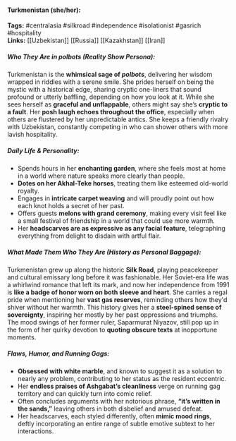 #### Turkmenistan (she/her):  
**Tags:** #centralasia #silkroad #independence #isolationist #gasrich #hospitality  
**Links:** [[Uzbekistan]] [[Russia]] [[Kazakhstan]] [[Iran]]

##### Who They Are in *polbots* (Reality Show Persona):  
Turkmenistan is the **whimsical sage of *polbots***, delivering her wisdom wrapped in riddles with a serene smile. She prides herself on being the mystic with a historical edge, sharing cryptic one-liners that sound profound or utterly baffling, depending on how you look at it. While she sees herself as **graceful and unflappable**, others might say she’s **cryptic to a fault**. Her **posh laugh echoes throughout the office**, especially when others are flustered by her unpredictable antics. She keeps a friendly rivalry with Uzbekistan, constantly competing in who can shower others with more lavish hospitality.

##### Daily Life & Personality:  
- Spends hours in her **enchanting garden**, where she feels most at home in a world where nature speaks more clearly than people.  
- **Dotes on her Akhal-Teke horses**, treating them like esteemed old-world royalty.  
- Engages in **intricate carpet weaving** and will proudly point out how each knot holds a secret of her past.   
- Offers guests **melons with grand ceremony**, making every visit feel like a small festival of friendship in a world that could use more warmth.  
- Her **headscarves are as expressive as any facial feature**, telegraphing everything from delight to disdain with artful flair.  

##### What Made Them Who They Are (History as Personal Baggage):  
Turkmenistan grew up along the historic **Silk Road**, playing peacekeeper and cultural emissary long before it was fashionable. Her Soviet-era life was a whirlwind romance that left its mark, and now her independence from 1991 is **like a badge of honor worn on both sleeve and heart**. She carries a regal pride when mentioning her **vast gas reserves**, reminding others how they'd shiver without her warmth. This history gives her a **steel-spined sense of sovereignty**, inspiring her mostly by her past oppressions and triumphs. The mood swings of her former ruler, Saparmurat Niyazov, still pop up in the form of her quirky devotion to **quoting obscure texts** at inopportune moments.

##### Flaws, Humor, and Running Gags:  
- **Obsessed with white marble**, and known to suggest it as a solution to nearly any problem, contributing to her status as the resident eccentric.  
- Her **endless praises of Ashgabat’s cleanliness** verge on running gag territory and can quickly turn into comic relief.  
- Often concludes arguments with her notorious phrase, **“it’s written in the sands,”** leaving others in both disbelief and amused defeat.  
- Her headscarves, each styled differently, often **mimic mood rings**, deftly incorporating an entire range of subtle emotive subtext to her interactions.